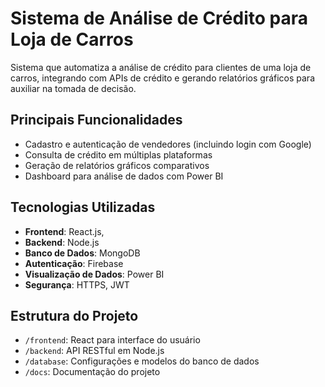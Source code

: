 # Sistema de Análise de Crédito para Loja de Carros
Sistema que automatiza a análise de crédito para clientes de uma loja de carros, integrando com APIs de crédito e gerando relatórios gráficos para auxiliar na tomada de decisão.

## Principais Funcionalidades
- Cadastro e autenticação de vendedores (incluindo login com Google)
- Consulta de crédito em múltiplas plataformas 
- Geração de relatórios gráficos comparativos
- Dashboard para análise de dados com Power BI
  
## Tecnologias Utilizadas
- **Frontend**: React.js, 
- **Backend**: Node.js
- **Banco de Dados**: MongoDB
- **Autenticação**: Firebase 
- **Visualização de Dados**: Power BI 
- **Segurança**: HTTPS, JWT

## Estrutura do Projeto
- `/frontend`:  React para interface do usuário
- `/backend`: API RESTful em Node.js
- `/database`: Configurações e modelos do banco de dados
- `/docs`: Documentação do projeto
